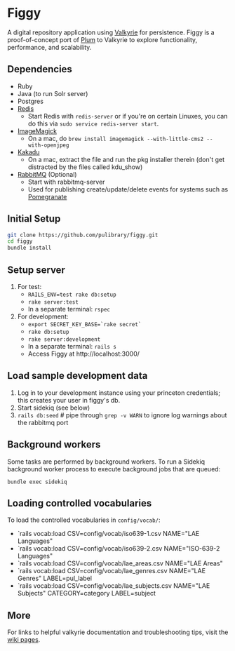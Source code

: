 # Figgy

A digital repository application using [Valkyrie](https://github.com/samvera-labs/valkyrie) for persistence.
Figgy is a proof-of-concept port of [Plum](https://github.com/pulibrary/plum) to Valkyrie to explore
functionality, performance, and scalability.

## Dependencies

* Ruby
* Java (to run Solr server)
* Postgres
* [Redis](http://redis.io/)
    * Start Redis with `redis-server` or if you're on certain Linuxes, you can do this via `sudo service redis-server start`.
* [ImageMagick](https://www.imagemagick.org)
    * On a mac, do `brew install imagemagick --with-little-cms2 --with-openjpeg`
* [Kakadu](http://kakadusoftware.com/)
    * On a mac, extract the file and run the pkg installer therein (don't get distracted by the files called kdu_show)
* [RabbitMQ](https://www.rabbitmq.com/) (Optional)
    * Start with rabbitmq-server
    * Used for publishing create/update/delete events for systems such as
      [Pomegranate](https://github.com/pulibrary/pomegranate)

## Initial Setup

```sh
git clone https://github.com/pulibrary/figgy.git
cd figgy
bundle install
```

## Setup server

1. For test:
   - `RAILS_ENV=test rake db:setup`
   - `rake server:test`
   - In a separate terminal: `rspec`
2. For development:
   - ``export SECRET_KEY_BASE=`rake secret` ``
   - `rake db:setup`
   - `rake server:development`
   - In a separate terminal: `rails s`
   - Access Figgy at http://localhost:3000/

## Load sample development data

1. Log in to your development instance using your princeton credentials; this creates your user in figgy's db.
1. Start sidekiq (see below)
1. `rails db:seed` # pipe through `grep -v WARN` to ignore log warnings about the rabbitmq port

## Background workers

Some tasks are performed by background workers. To run a Sidekiq background worker process to execute
background jobs that are queued:

```
bundle exec sidekiq
```

## Loading controlled vocabularies

To load the controlled vocabularies in `config/vocab/`:
  - `rails vocab:load CSV=config/vocab/iso639-1.csv NAME="LAE Languages"
  - `rails vocab:load CSV=config/vocab/iso639-2.csv NAME="ISO-639-2 Languages"
  - `rails vocab:load CSV=config/vocab/lae_areas.csv NAME="LAE Areas"
  - `rails vocab:load CSV=config/vocab/lae_genres.csv NAME="LAE Genres" LABEL=pul_label
  - `rails vocab:load CSV=config/vocab/lae_subjects.csv NAME="LAE Subjects" CATEGORY=category LABEL=subject

## More
For links to helpful valkyrie documentation and troubleshooting tips, visit the [wiki pages](https://github.com/pulibrary/figgy/wiki).